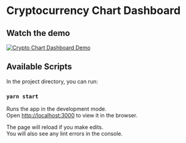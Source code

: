 # Cryptocurrency Chart Dashboard

## Watch the demo

[![Crypto Chart Dashboard Demo](https://img.youtube.com/vi/AiFNjv_QTgI/0.jpg)](https://www.youtube.com/watch?v=AiFNjv_QTgI)

## Available Scripts

In the project directory, you can run:

### `yarn start`

Runs the app in the development mode.\
Open [http://localhost:3000](http://localhost:3000) to view it in the browser.

The page will reload if you make edits.\
You will also see any lint errors in the console.
